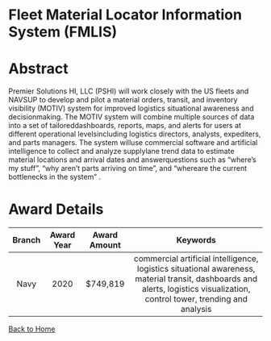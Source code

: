 
Fleet Material Locator Information System (FMLIS)
=================================================

# Abstract


Premier Solutions HI, LLC (PSHI) will work closely with the US fleets and NAVSUP to develop and pilot a material orders, transit, and inventory visibility (MOTIV) system for improved logistics situational awareness and decisionmaking. The MOTIV system will combine multiple sources of data into a set of tailoreddashboards, reports, maps, and alerts for users at different operational levelsincluding logistics directors, analysts, expediters, and parts managers. The system willuse commercial software and artificial intelligence to collect and analyze supplylane trend data to estimate material locations and arrival dates and answerquestions such as “where’s my stuff”, “why aren’t parts arriving on time”, and “whereare the current bottlenecks in the system” .  

# Award Details

|Branch|Award Year|Award Amount|Keywords|
| :---: | :---: | :---: | :---: |
|Navy|2020|$749,819|commercial artificial intelligence, logistics situational awareness, material transit, dashboards and alerts, logistics visualization, control tower, trending and analysis|
  
  


[Back to Home](https://github.com/chrischow/dod_sbir_awards#1990)